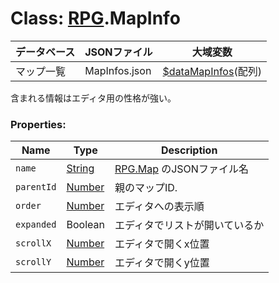 # Class: [RPG](RPG.md).MapInfo

| データベース| JSONファイル | 大域変数 |
| --- | --- | --- |
| マップ一覧 | MapInfos.json | [$dataMapInfos](global.md#datamapInfos-arrayrpgmapInfo)(配列) |

含まれる情報はエディタ用の性格が強い。


### Properties:

| Name | Type | Description |
| --- | --- | --- |
| `name` | [String](String.md) | [RPG.Map](RPG.Map.md) のJSONファイル名 |
| `parentId` | [Number](Number.md) | 親のマップID. |
| `order` | [Number](Number.md) | エディタへの表示順 |
| `expanded` | Boolean | エディタでリストが開いているか |
| `scrollX` | [Number](Number.md) | エディタで開くx位置 |
| `scrollY` | [Number](Number.md) | エディタで開くy位置 |

